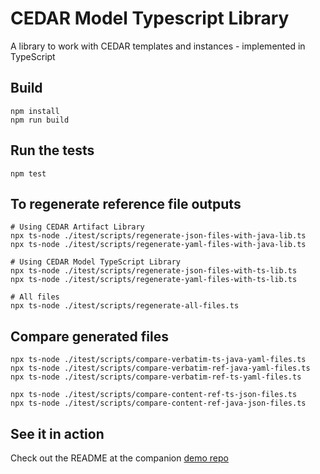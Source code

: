# CEDAR Model Typescript Library
A library to work with CEDAR templates and instances - implemented in TypeScript

## Build
```shell
npm install
npm run build
```

## Run the tests
```shell
npm test
```

## To regenerate reference file outputs
```shell
# Using CEDAR Artifact Library
npx ts-node ./itest/scripts/regenerate-json-files-with-java-lib.ts
npx ts-node ./itest/scripts/regenerate-yaml-files-with-java-lib.ts

# Using CEDAR Model TypeScript Library
npx ts-node ./itest/scripts/regenerate-json-files-with-ts-lib.ts
npx ts-node ./itest/scripts/regenerate-yaml-files-with-ts-lib.ts

# All files
npx ts-node ./itest/scripts/regenerate-all-files.ts
```

## Compare generated files
```shell
npx ts-node ./itest/scripts/compare-verbatim-ts-java-yaml-files.ts
npx ts-node ./itest/scripts/compare-verbatim-ref-java-yaml-files.ts
npx ts-node ./itest/scripts/compare-verbatim-ref-ts-yaml-files.ts

npx ts-node ./itest/scripts/compare-content-ref-ts-json-files.ts
npx ts-node ./itest/scripts/compare-content-ref-java-json-files.ts
```

## See it in action
Check out the README at the companion [demo repo](https://github.com/metadatacenter/cedar-model-typescript-library-demo)

